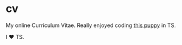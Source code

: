 # cv
My online Curriculum Vitae. Really enjoyed coding [this puppy](http://websiter.ro/cv "Take it for a spin") in TS. 

I ♥ TS. 

